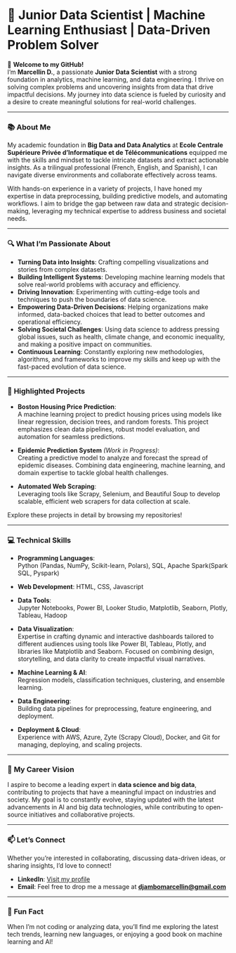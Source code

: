 # 🌟 **Junior Data Scientist | Machine Learning Enthusiast | Data-Driven Problem Solver**

👋 **Welcome to my GitHub!**  
I’m **Marcellin D.**, a passionate **Junior Data Scientist** with a strong foundation in analytics, machine learning, and data engineering. I thrive on solving complex problems and uncovering insights from data that drive impactful decisions. My journey into data science is fueled by curiosity and a desire to create meaningful solutions for real-world challenges.

---

### 📚 **About Me**  
My academic foundation in **Big Data and Data Analytics** at **Ecole Centrale Supérieure Privée d’Informatique et de Télécommunications** equipped me with the skills and mindset to tackle intricate datasets and extract actionable insights. As a trilingual professional (French, English, and Spanish), I can navigate diverse environments and collaborate effectively across teams.  

With hands-on experience in a variety of projects, I have honed my expertise in data preprocessing, building predictive models, and automating workflows. I aim to bridge the gap between raw data and strategic decision-making, leveraging my technical expertise to address business and societal needs.  

---

### 🔍 **What I’m Passionate About**  
- **Turning Data into Insights**: Crafting compelling visualizations and stories from complex datasets.  
- **Building Intelligent Systems**: Developing machine learning models that solve real-world problems with accuracy and efficiency.  
- **Driving Innovation**: Experimenting with cutting-edge tools and techniques to push the boundaries of data science.  
- **Empowering Data-Driven Decisions**: Helping organizations make informed, data-backed choices that lead to better outcomes and operational efficiency.  
- **Solving Societal Challenges**: Using data science to address pressing global issues, such as health, climate change, and economic inequality, and making a positive impact on communities.  
- **Continuous Learning**: Constantly exploring new methodologies, algorithms, and frameworks to improve my skills and keep up with the fast-paced evolution of data science.  

---

### 🌟 **Highlighted Projects**  
- **Boston Housing Price Prediction**:  
  A machine learning project to predict housing prices using models like linear regression, decision trees, and random forests. This project emphasizes clean data pipelines, robust model evaluation, and automation for seamless predictions.  

- **Epidemic Prediction System** *(Work in Progress)*:  
  Creating a predictive model to analyze and forecast the spread of epidemic diseases. Combining data engineering, machine learning, and domain expertise to tackle global health challenges.  

- **Automated Web Scraping**:  
  Leveraging tools like Scrapy, Selenium, and Beautiful Soup to develop scalable, efficient web scrapers for data collection at scale.  

Explore these projects in detail by browsing my repositories!  

---

### 💻 **Technical Skills**  
- **Programming Languages**:  
  Python (Pandas, NumPy, Scikit-learn, Polars), SQL, Apache Spark(Spark SQL, Pyspark)
  
- **Web  Development**:
  HTML, CSS, Javascript
  
- **Data Tools**:  
  Jupyter Notebooks, Power BI, Looker Studio, Matplotlib, Seaborn, Plotly, Tableau, Hadoop

- **Data Visualization**:  
  Expertise in crafting dynamic and interactive dashboards tailored to different audiences using tools like Power BI, Tableau, Plotly, and libraries like Matplotlib and Seaborn. Focused on combining design, storytelling, and data clarity to create impactful visual narratives.

- **Machine Learning & AI**:  
  Regression models, classification techniques, clustering, and ensemble learning.  

- **Data Engineering**:  
  Building data pipelines for preprocessing, feature engineering, and deployment.  

- **Deployment & Cloud**:  
  Experience with AWS, Azure, Zyte (Scrapy Cloud), Docker, and Git for managing, deploying, and scaling projects.  

---

### 🎯 **My Career Vision**  
I aspire to become a leading expert in **data science and big data**, contributing to projects that have a meaningful impact on industries and society. My goal is to constantly evolve, staying updated with the latest advancements in AI and big data technologies, while contributing to open-source initiatives and collaborative projects.  

---

### 📫 **Let’s Connect**  
Whether you’re interested in collaborating, discussing data-driven ideas, or sharing insights, I’d love to connect!  
- **LinkedIn**: [Visit my profile](https://www.linkedin.com/in/marcellindjambo/)  
- **Email**: Feel free to drop me a message at **[djambomarcellin@gmail.com](mailto:djambomarcellin@gmail.com)**  

---

### 🚀 **Fun Fact**  
When I’m not coding or analyzing data, you’ll find me exploring the latest tech trends, learning new languages, or enjoying a good book on machine learning and AI!  
